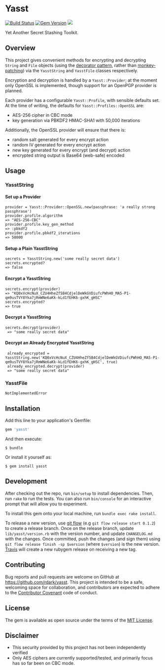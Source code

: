 # Yasst

[![Build Status](https://travis-ci.org/rdark/yasst.svg?branch=master)](https://travis-ci.org/rdark/yasst)
[![Gem Version](https://badge.fury.io/rb/yasst.svg)](https://badge.fury.io/rb/yasst)
![](http://ruby-gem-downloads-badge.herokuapp.com/yasst?type=total)

Yet Another Secret Stashing Toolkit.

## Overview

This project gives convenient methods for encrypting and decrypting `String`
and `File` objects (using the [decorator pattern][decorator_pattern], rather
than [monkey-patching][monkey_patching]) via the `YasstString` and `YasstFile`
classes respectively.

Encryption and decryption is handled by a `Yasst::Provider`; at the moment only
OpenSSL is implemented, though support for an OpenPGP provider is planned.

Each provider has a configurable `Yasst::Profile`, with sensible defaults set.
At the time of writing, the defaults for `Yasst::Profiles::OpenSSL` are:

* AES-256 cipher in CBC mode
* key generation via PBKDF2 HMAC-SHA1 with 50,000 iterations

Additionally, the OpenSSL provider will ensure that there is:

* random salt generated for every encrypt action
* random IV generated for every encrypt action
* new key generated for every encrypt (and decrypt) action
* encrypted string output is Base64 (web-safe) encoded

[decorator_pattern]: https://github.com/nslocum/design-patterns-in-ruby#decorator
[monkey_patching]: http://demonastery.org/2012/11/monkey-patching-in-ruby/

## Usage

### YasstString

#### Set up a Provider

    provider = Yasst::Provider::OpenSSL.new(passphrase: 'a really strong passphrase')
    provider.profile.algorithm
    => "AES-256-CBC"
    provider.profile.key_gen_method
    => :pbkdf2
    provider.profile.pbkdf2_iterations
    => 50000

#### Setup a Plain YasstString

    secrets = YasstString.new('some really secret data')
    secrets.encrypted?
    => false

#### Encrypt a YasstString

    secrets.encrypt(provider)
    => "KQ0xVcHcNuX_CZU4HheZf5B4CdjelDeWkGVDiufcPWhHO_MA5-P1-qm9usTVY8Yka7jRmWNe6aKk-kLd1fEHK6-gxhK_gHSC"
    secrets.encrypted?
    => true

#### Decrypt a YasstString

    secrets.decrypt(provider)
     => "some really secret data"

#### Decrypt an Already Encrypted YasstString

     already_encrypted = YasstString.new('KQ0xVcHcNuX_CZU4HheZf5B4CdjelDeWkGVDiufcPWhHO_MA5-P1-qm9usTVY8Yka7jRmWNe6aKk-kLd1fEHK6-gxhK_gHSC', true)
     already_encrypted.decrypt(provider)
     => "some really secret data" 

### YasstFile

    NotImplementedError

## Installation

Add this line to your application's Gemfile:

```ruby
gem 'yasst'
```

And then execute:

    $ bundle

Or install it yourself as:

    $ gem install yasst

## Development

After checking out the repo, run `bin/setup` to install dependencies. Then, run
`rake` to run the tests. You can also run `bin/console` for an interactive
prompt that will allow you to experiment.

To install this gem onto your local machine, run `bundle exec rake install`.

To release a new version, use [git flow][git_flow] (e.g `git flow release start
0.1.2`) to create a release branch.  Once on the release branch, update
`lib/yasst/version.rb` with the version number, and update `CHANGELOG.md` with
the changes. Once committed, push the changes (and sign them) using `git flow
release finish -sp $version` (where `$version`) is the new version.
[Travis][travis_yasst] will create a new rubygem release on receiving a new
tag.

[travis_yasst]: https://travis-ci.org/rdark/yasst
[git_flow]: http://nvie.com/posts/a-successful-git-branching-model/

## Contributing

Bug reports and pull requests are welcome on GitHub at https://github.com/rdark/yasst. This project is intended to be a safe, welcoming space for collaboration, and contributors are expected to adhere to the [Contributor Covenant](contributor-covenant.org) code of conduct.


## License

The gem is available as open source under the terms of the [MIT License](http://opensource.org/licenses/MIT).

## Disclaimer

* This security provided by this project has not been independently verified
* Only AES ciphers are currently supported/tested, and primarily focus has so
  far been on CBC mode.

